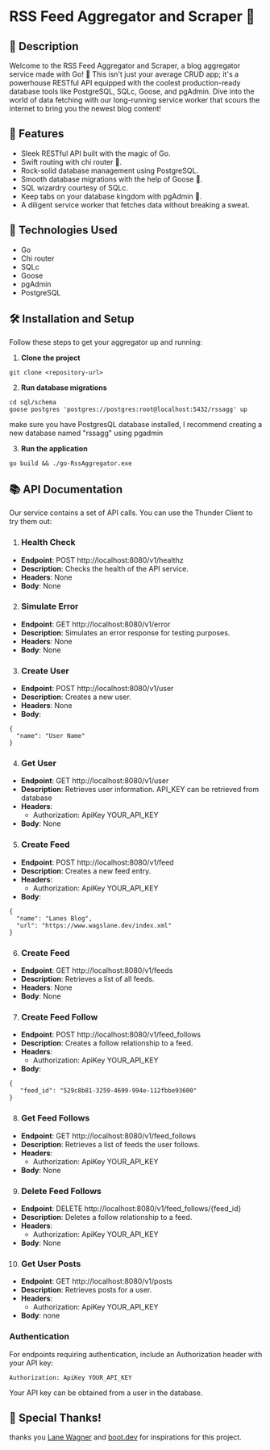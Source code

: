 # RSS Feed Aggregator and Scraper 📡

## 📖 Description

Welcome to the RSS Feed Aggregator and Scraper, a blog aggregator service made with Go! 🎉 This isn't just your average CRUD app; it's a powerhouse RESTful API equipped with the coolest production-ready database tools like PostgreSQL, SQLc, Goose, and pgAdmin. Dive into the world of data fetching with our long-running service worker that scours the internet to bring you the newest blog content!

## 🌟 Features

- Sleek RESTful API built with the magic of Go.
- Swift routing with chi router 🚦.
- Rock-solid database management using PostgreSQL.
- Smooth database migrations with the help of Goose 🦢.
- SQL wizardry courtesy of SQLc.
- Keep tabs on your database kingdom with pgAdmin 🏰.
- A diligent service worker that fetches data without breaking a sweat.

## 🔧 Technologies Used

- Go
- Chi router
- SQLc
- Goose
- pgAdmin
- PostgreSQL

## 🛠 Installation and Setup

Follow these steps to get your aggregator up and running:

1. **Clone the project**

```
git clone <repository-url>
```

2.  **Run database migrations**

```
cd sql/schema
goose postgres 'postgres://postgres:root@localhost:5432/rssagg' up
```

make sure you have PostgresQL database installed, I recommend creating a new database named "rssagg" using pgadmin

3. **Run the application**

```
go build && ./go-RssAggregator.exe
```

## 📚 API Documentation

Our service contains a set of API calls. You can use the Thunder Client to try them out:

1. ### Health Check

- **Endpoint**: POST http://localhost:8080/v1/healthz
- **Description**: Checks the health of the API service.
- **Headers**: None
- **Body**: None

2. ### Simulate Error

- **Endpoint**: GET http://localhost:8080/v1/error
- **Description**: Simulates an error response for testing purposes.
- **Headers**: None
- **Body**: None

3. ### Create User

- **Endpoint**: POST http://localhost:8080/v1/user
- **Description**: Creates a new user.
- **Headers**: None
- **Body**:

```
{
  "name": "User Name"
}
```

4. ### Get User

- **Endpoint**: GET http://localhost:8080/v1/user
- **Description**: Retrieves user information. API_KEY can be retrieved from database
- **Headers**:
  - Authorization: ApiKey YOUR_API_KEY
- **Body**: None

5. ### Create Feed

- **Endpoint**: POST http://localhost:8080/v1/feed
- **Description**: Creates a new feed entry.
- **Headers**:
  - Authorization: ApiKey YOUR_API_KEY
- **Body**:

```
{
  "name": "Lanes Blog",
  "url": "https://www.wagslane.dev/index.xml"
}
```

6. ### Create Feed

- **Endpoint**: GET http://localhost:8080/v1/feeds
- **Description**: Retrieves a list of all feeds.
- **Headers**: None
- **Body**: None

7. ### Create Feed Follow

- **Endpoint**: POST http://localhost:8080/v1/feed_follows
- **Description**: Creates a follow relationship to a feed.
- **Headers**:
  - Authorization: ApiKey YOUR_API_KEY
- **Body**:

```
{
   "feed_id": "529c8b81-3259-4699-994e-112fbbe93600"
}
```

8. ### Get Feed Follows

- **Endpoint**: GET http://localhost:8080/v1/feed_follows
- **Description**: Retrieves a list of feeds the user follows.
- **Headers**:
  - Authorization: ApiKey YOUR_API_KEY
- **Body**: None

9. ### Delete Feed Follows

- **Endpoint**: DELETE http://localhost:8080/v1/feed_follows/{feed_id}
- **Description**: Deletes a follow relationship to a feed.
- **Headers**:
  - Authorization: ApiKey YOUR_API_KEY
- **Body**: None

10. ### Get User Posts

- **Endpoint**: GET http://localhost:8080/v1/posts
- **Description**: Retrieves posts for a user.
- **Headers**:
  - Authorization: ApiKey YOUR_API_KEY
- **Body**: none

### Authentication

For endpoints requiring authentication, include an Authorization header with your API key:

```
Authorization: ApiKey YOUR_API_KEY
```

Your API key can be obtained from a user in the database.

## 🤝 Special Thanks!

thanks you [Lane Wagner](https://www.linkedin.com/in/wagslane/) and [boot.dev](https://www.boot.dev/) for inspirations for this project.

